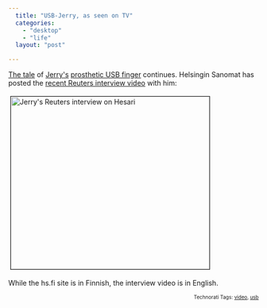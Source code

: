 ```yaml
---
  title: "USB-Jerry, as seen on TV"
  categories: 
    - "desktop"
    - "life"
  layout: "post"

---
```

<p>
<a href="http://bergie.iki.fi/blog/on_usb_fingers_and_world_news/">The tale</a> of <a href="http://protoblogr.net/">Jerry's</a> <a href="http://bergie.iki.fi/blog/when_reality_meets_product_concepts/">prosthetic USB finger</a> continues. Helsingin Sanomat has posted the <a href="http://www.hs.fi/videot/1135244765883?kategoria=Uutiset">recent Reuters interview video</a> with him:
</p><p>
<img src="https://s3.eu-central-1.amazonaws.com/bergie-iki-fi/jerry-usb-reuters-hs.jpg" height="348" width="400" border="1" hspace="4" vspace="4" alt="Jerry's Reuters interview on Hesari" title="Jerry's Reuters interview on Hesari" />
</p><p>
While the hs.fi site is in Finnish, the interview video is in English.
</p>
<p style="text-align:right;font-size:10px;">Technorati Tags: <a href="http://www.technorati.com/tag/video" rel="tag">video</a>, <a href="http://www.technorati.com/tag/usb" rel="tag">usb</a></p>
